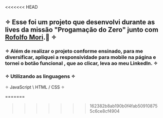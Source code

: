 
<<<<<<< HEAD
## ✧ Esse foi um projeto que desenvolvi durante as lives da missão "Progamação do Zero" junto com <a href="https://github.com/rodolfomori" target="_blank">Rofolfo Mori</a>.🚀 ✧

### ✧ Além de realizar o projeto conforme ensinado, para me diversificar, apliquei a responsividade para mobile na página e tornei o botão funcional , que ao clicar, leva ao meu LinkedIn. ✧

### ✧ Utilizando as linguagens ✧
✧ JavaScript \ HTML / CSS ✧



=======
>>>>>>> 162382b8ab190b0f4fab509108755c6ce8cf4904
